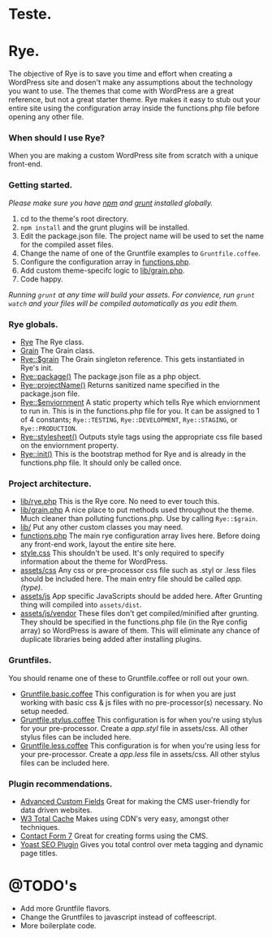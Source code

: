 # Teste.
# Rye.

The objective of Rye is to save you time and effort when creating a WordPress site and dosen't make any assumptions about the technology you want to use. The themes that come with WordPress are a great reference, but not a great starter theme. Rye makes it easy to stub out your entire site using the configuration array inside the functions.php file before opening any other file.

### When should I use Rye?

When you are making a custom WordPress site from scratch with a unique front-end.

### Getting started.

*Please make sure you have [npm](https://www.npmjs.org/) and [grunt](http://gruntjs.com/) installed globally.*

1. cd to the theme's root directory.
2. `npm install` and the grunt plugins will be installed.
3. Edit the package.json file. The project name will be used to set the name for the compiled asset files.
4. Change the name of one of the Gruntfile examples to `Gruntfile.coffee`.
5. Configure the configuration array in [functions.php](functions.php).
6. Add custom theme-specifc logic to [lib/grain.php](lib/grain.php).
7. Code happy.

_Running `grunt` at any time will build your assets. For convience, run `grunt watch` and your files will be compiled automatically as you edit them._

### Rye globals.

* [Rye](lib/rye.php) The Rye class.
* [Grain](lib/grain.php) The Grain class.
* [Rye::$grain](lib/grain.php) The Grain singleton reference. This gets instantiated in Rye's init.
* [Rye::package()](rye.php#L24) The package.json file as a php object.
* [Rye::projectName()](rye.php#L32) Returns sanitized name specified in the package.json file.
* [Rye::$enviornment](rye.php#L13) A static property which tells Rye which enviornment to run in. This is in the functions.php file for you. It can be assigned to 1 of 4 constants; `Rye::TESTING`, `Rye::DEVELOPMENT`, `Rye::STAGING`, or `Rye::PRODUCTION`.
* [Rye::stylesheet()](rye.php#L41) Outputs style tags using the appropriate css file based on the enviornment property.
* [Rye::init()](rye.php#L143) This is the bootstrap method for Rye and is already in the functions.php file. It should only be called once.

### Project architecture.

* [lib/rye.php](lib/rye.php) This is the Rye core. No need to ever touch this.
* [lib/grain.php](lib/grain.php) A nice place to put methods used throughout the theme. Much cleaner than polluting functions.php. Use by calling `Rye::$grain`.
* [lib/](lib/) Put any other custom classes you may need.
* [functions.php](functions.php) The main rye configuration array lives here. Before doing any front-end work, layout the entire site here.
* [style.css](style.css) This shouldn't be used. It's only required to specify information about the theme for WordPress.
* [assets/css](assets/css) Any css or pre-processor css file such as .styl or .less files should be included here. The main entry file should be called *app.(type)*.
* [assets/js](assets/js) App specific JavaScripts should be added here. After Grunting thing will compiled into `assets/dist`.
* [assets/js/vendor](assets/js/vendor) These files don't get compiled/minified after grunting. They should be specified in the functions.php file (in the Rye config array) so WordPress is aware of them. This will eliminate any chance of duplicate libraries being added after installing plugins.

### Gruntfiles.

You should rename one of these to Gruntfile.coffee or roll out your own.

* [Gruntfile.basic.coffee](Gruntfile.basic.coffee) This configuration is for when you are just working with basic css & js files with no pre-processor(s) necessary. No setup needed.
* [Gruntfile.stylus.coffee](Gruntfile.stylus.coffee) This configuration is for when you're using stylus for your pre-processor. Create a *app.styl* file in assets/css. All other stylus files can be included here.
* [Gruntfile.less.coffee](Gruntfile.less.coffee) This configuration is for when you're using less for your pre-processor. Create a *app.less* file in assets/css. All other stylus files can be included here.

### Plugin recommendations.

* [Advanced Custom Fields](http://www.advancedcustomfields.com/) Great for making the CMS user-friendly for data driven websites.
* [W3 Total Cache](https://wordpress.org/plugins/w3-total-cache/) Makes using CDN's very easy, amongst other techniques.
* [Contact Form 7](http://wordpress.org/plugins/contact-form-7/) Great for creating forms using the CMS.
* [Yoast SEO Plugin](https://yoast.com/wordpress/plugins/seo/) Gives you total control over meta tagging and dynamic page titles.

# @TODO's

* Add more Gruntfile flavors.
* Change the Gruntfiles to javascript instead of coffeescript.
* More boilerplate code.
